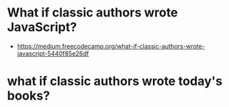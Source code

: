 # What if classic authors wrote JavaScript?
- https://medium.freecodecamp.org/what-if-classic-authors-wrote-javascript-5440f85e26df
# what if classic authors wrote today's books?
